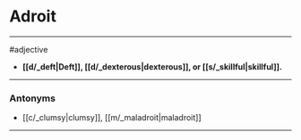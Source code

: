 # Adroit
---
#adjective
- **[[d/_deft|Deft]], [[d/_dexterous|dexterous]], or [[s/_skillful|skillful]].**
---
### Antonyms
- [[c/_clumsy|clumsy]], [[m/_maladroit|maladroit]]
---
